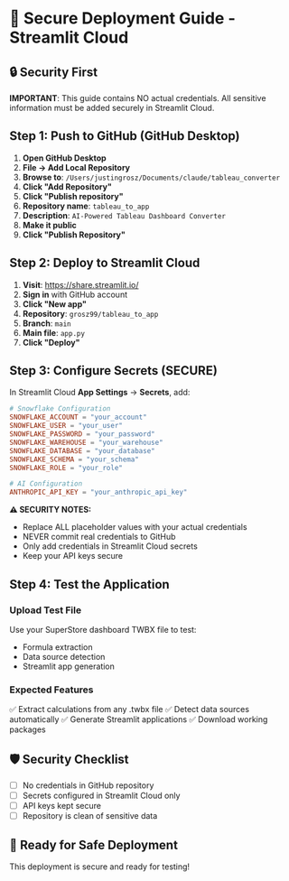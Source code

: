 # 🚀 Secure Deployment Guide - Streamlit Cloud

## 🔒 Security First

**IMPORTANT**: This guide contains NO actual credentials. All sensitive information must be added securely in Streamlit Cloud.

## Step 1: Push to GitHub (GitHub Desktop)

1. **Open GitHub Desktop**
2. **File → Add Local Repository**
3. **Browse to**: `/Users/justingrosz/Documents/claude/tableau_converter`
4. **Click "Add Repository"**
5. **Click "Publish repository"**
6. **Repository name**: `tableau_to_app`
7. **Description**: `AI-Powered Tableau Dashboard Converter`
8. **Make it public**
9. **Click "Publish Repository"**

## Step 2: Deploy to Streamlit Cloud

1. **Visit**: https://share.streamlit.io/
2. **Sign in** with GitHub account
3. **Click "New app"**
4. **Repository**: `grosz99/tableau_to_app`
5. **Branch**: `main`
6. **Main file**: `app.py`
7. **Click "Deploy"**

## Step 3: Configure Secrets (SECURE)

In Streamlit Cloud **App Settings** → **Secrets**, add:

```toml
# Snowflake Configuration
SNOWFLAKE_ACCOUNT = "your_account"
SNOWFLAKE_USER = "your_user"
SNOWFLAKE_PASSWORD = "your_password"
SNOWFLAKE_WAREHOUSE = "your_warehouse"
SNOWFLAKE_DATABASE = "your_database"
SNOWFLAKE_SCHEMA = "your_schema"
SNOWFLAKE_ROLE = "your_role"

# AI Configuration
ANTHROPIC_API_KEY = "your_anthropic_api_key"
```

**⚠️ SECURITY NOTES:**
- Replace ALL placeholder values with your actual credentials
- NEVER commit real credentials to GitHub
- Only add credentials in Streamlit Cloud secrets
- Keep your API keys secure

## Step 4: Test the Application

### Upload Test File
Use your SuperStore dashboard TWBX file to test:
- Formula extraction
- Data source detection
- Streamlit app generation

### Expected Features
✅ Extract calculations from any .twbx file
✅ Detect data sources automatically
✅ Generate Streamlit applications
✅ Download working packages

## 🛡️ Security Checklist

- [ ] No credentials in GitHub repository
- [ ] Secrets configured in Streamlit Cloud only
- [ ] API keys kept secure
- [ ] Repository is clean of sensitive data

## 🚀 Ready for Safe Deployment

This deployment is secure and ready for testing!